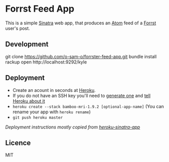 # Forrst Feed App

This is a simple [Sinatra](http://www.sinatrarb.com/) web app, that
produces an [Atom](http://en.wikipedia.org/wiki/Atom) feed of a
[Forrst](http://forrst.com) user's post.

## Development

  git clone https://github.com/o-sam-o/forrster-feed-app.git
  bundle install
  rackup
  open http://localhost:9292/kyle

## Deployment

* Create an acount in seconds at [Heroku](http://heroku.com/signup).
* If you do not have an SSH key
you'll need to [generate
one](http://heroku.com/docs/index.html#_setting_up_ssh_public_keys)
and [tell Heroku about
it](http://heroku.com/docs/index.html#_manage_keys_on_heroku)
* `heroku create --stack bamboo-mri-1.9.2 [optional-app-name]` (You can rename your app with `heroku rename`)
* `git push heroku master`

_Deployment instructions mostly copied from [heroku-sinatra-app](https://github.com/sinatra/heroku-sinatra-app)_

## Licence
MIT
